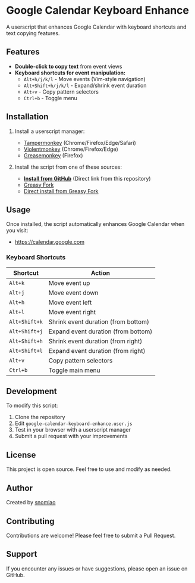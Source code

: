 # Google Calendar Keyboard Enhance

A userscript that enhances Google Calendar with keyboard shortcuts and text copying features.

## Features

- **Double-click to copy text** from event views
- **Keyboard shortcuts for event manipulation:**
  - `Alt+h/j/k/l` - Move events (Vim-style navigation)
  - `Alt+Shift+h/j/k/l` - Expand/shrink event duration
  - `Alt+v` - Copy pattern selectors
  - `Ctrl+b` - Toggle menu

## Installation

1. Install a userscript manager:
   - [Tampermonkey](https://tampermonkey.net/) (Chrome/Firefox/Edge/Safari)
   - [Violentmonkey](https://violentmonkey.github.io/) (Chrome/Firefox/Edge)
   - [Greasemonkey](https://www.greasespot.net/) (Firefox)

2. Install the script from one of these sources:
   - **[Install from GitHub](https://raw.githubusercontent.com/snomiao/google-calendar-keyboard-enhance.user.js/main/google-calendar-keyboard-enhance.user.js)** (Direct link from this repository)
   - [Greasy Fork](https://greasyfork.org/scripts/439210)
   - [Direct install from Greasy Fork](https://update.greasyfork.org/scripts/439210/%5BSNOLAB%5D%20Google%20Calendar%20keyboard%20enhance.user.js)

## Usage

Once installed, the script automatically enhances Google Calendar when you visit:
- https://calendar.google.com

### Keyboard Shortcuts

| Shortcut | Action |
|----------|--------|
| `Alt+k` | Move event up |
| `Alt+j` | Move event down |
| `Alt+h` | Move event left |
| `Alt+l` | Move event right |
| `Alt+Shift+k` | Shrink event duration (from bottom) |
| `Alt+Shift+j` | Expand event duration (from bottom) |
| `Alt+Shift+h` | Shrink event duration (from right) |
| `Alt+Shift+l` | Expand event duration (from right) |
| `Alt+v` | Copy pattern selectors |
| `Ctrl+b` | Toggle main menu |

## Development

To modify this script:

1. Clone the repository
2. Edit `google-calendar-keyboard-enhance.user.js`
3. Test in your browser with a userscript manager
4. Submit a pull request with your improvements

## License

This project is open source. Feel free to use and modify as needed.

## Author

Created by [snomiao](mailto:snomiao@gmail.com)

## Contributing

Contributions are welcome! Please feel free to submit a Pull Request.

## Support

If you encounter any issues or have suggestions, please open an issue on GitHub.